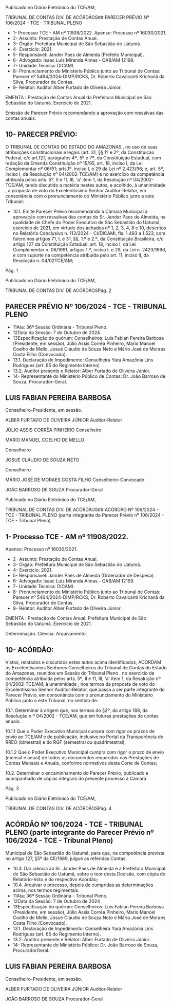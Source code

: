 Publicado  no  Diário  Eletrônico do TCE/AM,

TRIBUNAL DE CONTAS DIV. DE ACÓRDÃOS## PARECER PRÉVIO Nº 106/2024 - TCE - TRIBUNAL PLENO

- 1- Processo TCE - AM nº 11908/2022. Apenso: Processo nº  16030/2021.
- 2- Assunto: Prestação de Contas Anual.
- 3- Órgão: Prefeitura Municipal de São Sebastião do Uatumã.
- 4- Exercício: 2021.
- 5- Responsável: Jander Paes de Almeida (Prefeito Municipal).
- 6- Advogado: Isaac Luiz Miranda Almas - OAB/AM 12199.
- 7- Unidade Técnica: DICAMI.
- 8- Pronunciamento  do  Ministério  Público  junto  ao  Tribunal  de  Contas: Parecer  nº 5464/2024-DIMP/RCKS,  Dr.  Roberto  Cavalcanti  Krichanã  da  Silva,  Procurador  de Contas.
- 9- Relator: Auditor Alber Furtado de Oliveira Júnior.

EMENTA : Prestação de Contas Anual da Prefeitura Municipal de São Sebastião do Uatumã.  Exercício de 2021.

Emissão de Parecer Prévio recomendando a aprovação com ressalvas das contas anuais.

## 10-  PARECER PRÉVIO:

O  TRIBUNAL  DE  CONTAS  DO  ESTADO  DO  AMAZONAS ,  no  uso  de  suas atribuições  constitucionais  e  legais  (art.  31,  §§  1º  e  2º,  da  Constituição  Federal,  c/c art.127,  parágrafos  4º,  5º  e  7º,  da  Constituição  Estadual,  com  redação  da  Emenda Constituição nº 15/95, art. 18, inciso I, da Lei Complementar nº 06/91; arts.1º, inciso I, e 29  da  Lei  nº  2.423/96;  e,  art.  5º,  inciso  I,  da  Resolução  nº  04/2002-TCE/AM)  e  no exercício da competência atribuída pelos arts. 5º, II e 11, III, 'a' item 1, da Resolução nº 04/2002-TCE/AM, tendo discutido a matéria nestes autos, e acolhido, à unanimidade , a proposta  de  voto  do  Excelentíssimo  Senhor  Auditor-Relator, em  consonância com  o pronunciamento do Ministério Público junto a este Tribunal:

- 10.1. Emite Parecer Prévio recomendando à Câmara Municipal a aprovação  com  ressalvas das contas do Sr. Jander Paes  de Almeida, na qualidade de Chefe do Poder Executivo de São Sebastião do Uatumã, exercício de 2021, em virtude dos achados nº 1, 2, 3, 4, 8 e 10, descritos no Relatório Conclusivo n. 113/2024 - CI/DICAMI, fls. 1.493  a  1.523,  com  fulcro  nos  artigos  71,  I,  e  31,  §§,  1.º  e  2.º,  da Constituição Brasileira, c/c artigo 127 da Constituição Estadual, art. 18, inciso I, da Lei Complementar n. 06/1991, artigos 1.º, inciso I, e 29, da Lei n. 2423/1996, e com suporte na competência atribuída pelo art. 11, inciso II, da Resolução n. 04/02TCE/AM;

Pág. 1

Publicado  no  Diário  Eletrônico do TCE/AM,

TRIBUNAL DE CONTAS DIV. DE ACÓRDÃOSPág. 2

## PARECER PRÉVIO Nº 106/2024 - TCE - TRIBUNAL PLENO

- 11Ata: 36ª Sessão Ordinária - Tribunal Pleno.
- 12Data da Sessão: 7 de Outubro de 2024
- 13Especificação do quórum: Conselheiros: Luis Fabian Pereira Barbosa (Presidente, em sessão), Júlio Assis Corrêa Pinheiro, Mario Manoel Coelho de Mello, Josué Cláudio de Souza Neto e Mário José de Moraes Costa Filho (Convocado).
- 13.1. Declaração de Impedimento: Conselheira Yara Amazônia Lins Rodrigues (art. 65 do Regimento Interno)
- 13.2. Auditor presente e Relator: Alber Furtado de Oliveira Júnior.
- 14-  Representante  do  Ministério  Público  de  Contas: Dr. João  Barroso  de  Souza, Procurador-Geral.

## LUIS FABIAN PEREIRA BARBOSA

Conselheiro-Presidente, em sessão.

ALBER FURTADO DE OLIVEIRA JÚNIOR Auditor-Relator

JÚLIO ASSIS CORRÊA PINHEIRO Conselheiro

MARIO MANOEL COELHO DE MELLO

Conselheiro

JOSUÉ CLÁUDIO DE SOUZA NETO

Conselheiro

MÁRIO JOSÉ DE MORAES COSTA FILHO Conselheiro-Convocado

JOÃO BARROSO DE SOUZA Procurador-Geral

Publicado  no  Diário  Eletrônico do TCE/AM,

TRIBUNAL DE CONTAS DIV. DE ACÓRDÃOS## ACÓRDÃO Nº 106/2024 - TCE - TRIBUNAL PLENO (parte integrante do Parecer Prévio nº 106/2024 - TCE - Tribunal Pleno)

## 1- Processo TCE - AM nº 11908/2022.

Apenso: Processo nº  16030/2021.

- 2- Assunto: Prestação de Contas Anual.
- 3- Órgão: Prefeitura Municipal de São Sebastião do Uatumã.
- 4- Exercício: 2021.
- 5- Responsável: Jander Paes de Almeida (Ordenador de Despesa).
- 6- Advogado: Isaac Luiz Miranda Almas - OAB/AM 12199.
- 7- Unidade Técnica: DICAMI.
- 8- Pronunciamento  do  Ministério  Público  junto  ao  Tribunal  de  Contas: Parecer  nº 5464/2024-DIMP/RCKS,  Dr.  Roberto  Cavalcanti  Krichanã  da  Silva,  Procurador  de Contas.
- 9- Relator: Auditor Alber Furtado de Oliveira Júnior.

EMENTA :  Prestação  de  Contas  Anual.    Prefeitura Municipal  de  São  Sebastião  do  Uatumã.  Exercício de 2021.

Determinação. Ciência. Arquivamento.

## 10-  ACÓRDÃO:

Vistos, relatados e discutidos estes autos acima identificados, ACORDAM os Excelentíssimos Senhores Conselheiros do Tribunal de Contas do Estado do Amazonas, reunidos em Sessão do Tribunal Pleno , no exercício da competência atribuída pelos arts. 5º, II e 11, III, 'a' item 1, da Resolução nº 04/2002-TCE/AM, à unanimidade , nos termos da  proposta  de  voto  do  Excelentíssimo  Senhor  Auditor-Relator,  que  passa  a  ser  parte integrante  do  Parecer  Prévio, em  consonância com  o  pronunciamento  do  Ministério Público junto a este Tribunal, no sentido de:

10.1. Determinar à  origem que,  nos  termos  do  §2º,  do  artigo  188,  da Resolução  n.º  04/2002  -  TCE/AM,  que  em  futuras  prestações  de contas anuais:

10.1.1 Que o Poder Executivo Municipal cumpra com rigor os prazos de envio ao TCE/AM e de publicação, inclusive no Portal  da  Transparência  do  RREO  (bimestral)  e  do  RGF (semestral ou quadrimestral);

10.1.2 Que  o  Poder  Executivo  Municipal  cumpra  com  rigor  o prazo de envio (mensal e anual) de todos os documentos requeridos  nas  Prestações  de  Contas  Mensais  e  Anuais, conforme normativos desta Corte de Contas;

10.2. Determinar o encaminhamento  do  Parecer  Prévio,  publicado  e acompanhado  de  cópias  integrais  do  presente  processo  à  Câmara

Pág. 3

Publicado  no  Diário  Eletrônico do TCE/AM,

TRIBUNAL DE CONTAS DIV. DE ACÓRDÃOSPág. 4

## ACÓRDÃO Nº 106/2024 - TCE - TRIBUNAL PLENO (parte integrante do Parecer Prévio nº 106/2024 - TCE - Tribunal Pleno)

Municipal  de  São  Sebastião  do  Uatumã,  para  que,  na  competência prevista no artigo 127, §5º da CE/1989, julgue as referidas Contas.

- 10.3. Dar ciência ao  Sr. Jander Paes de Almeida e a Prefeitura Municipal de São Sebastião do Uatumã, sobre o teor desta Decisão, com cópia do Relatório-Voto e do respectivo Acórdão;
- 10.4. Arquivar o  processo, depois de cumpridas as determinações acima, nos termos regimentais.
- 11Ata: 36ª Sessão Ordinária - Tribunal Pleno.
- 12Data da Sessão: 7 de Outubro de 2024
- 13Especificação do quórum: Conselheiros: Luis Fabian Pereira Barbosa (Presidente, em sessão), Júlio Assis Corrêa Pinheiro, Mario Manoel Coelho de Mello, Josué Cláudio de Souza Neto e Mário José de Moraes Costa Filho (Convocado).
- 13.1. Declaração de Impedimento: Conselheira Yara Amazônia Lins Rodrigues (art. 65 do Regimento Interno).
- 13.2. Auditor presente e Relator: Alber Furtado de Oliveira Júnior.
- 14-  Representante  do  Ministério  Público: Dr. João  Barroso  de  Souza,  ProcuradorGeral.

## LUIS FABIAN PEREIRA BARBOSA

Conselheiro-Presidente, em sessão.

ALBER FURTADO DE OLIVEIRA JÚNIOR Auditor-Relator

JOÃO BARROSO DE SOUZA Procurador-Geral